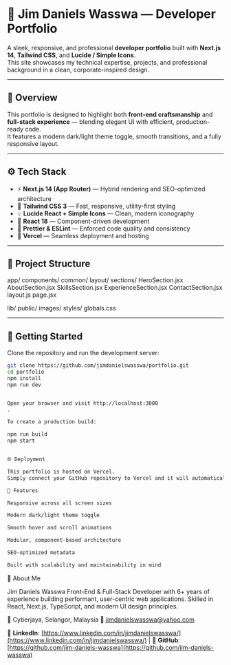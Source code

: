 # 💼 Jim Daniels Wasswa — Developer Portfolio

A sleek, responsive, and professional **developer portfolio** built with **Next.js 14**, **Tailwind CSS**, and **Lucide / Simple Icons**.  
This site showcases my technical expertise, projects, and professional background in a clean, corporate-inspired design.

---

## 🧠 Overview

This portfolio is designed to highlight both **front-end craftsmanship** and **full-stack experience** — blending elegant UI with efficient, production-ready code.  
It features a modern dark/light theme toggle, smooth transitions, and a fully responsive layout.

---

## ⚙️ Tech Stack

- ⚡ **Next.js 14 (App Router)** — Hybrid rendering and SEO-optimized architecture
- 🎨 **Tailwind CSS 3** — Fast, responsive, utility-first styling
- 💡 **Lucide React + Simple Icons** — Clean, modern iconography
- 🧩 **React 18** — Component-driven development
- 🧹 **Prettier & ESLint** — Enforced code quality and consistency
- 🚀 **Vercel** — Seamless deployment and hosting

---

## 🧭 Project Structure

app/
components/
common/
layout/
sections/
HeroSection.jsx
AboutSection.jsx
SkillsSection.jsx
ExperienceSection.jsx
ContactSection.jsx
layout.js
page.jsx

lib/
public/
images/
styles/
globals.css

---

## 🚀 Getting Started

Clone the repository and run the development server:

```bash
git clone https://github.com/jimdanielswasswa/portfolio.git
cd portfolio
npm install
npm run dev


Open your browser and visit http://localhost:3000
.

To create a production build:

npm run build
npm start


🌐 Deployment

This portfolio is hosted on Vercel.
Simply connect your GitHub repository to Vercel and it will automatically deploy with every new commit.

🧩 Features

Responsive across all screen sizes

Modern dark/light theme toggle

Smooth hover and scroll animations

Modular, component-based architecture

SEO-optimized metadata

Built with scalability and maintainability in mind
```

👤 About Me

Jim Daniels Wasswa
Front-End & Full-Stack Developer with 6+ years of experience building performant, user-centric web applications.
Skilled in React, Next.js, TypeScript, and modern UI design principles.

📍 Cyberjaya, Selangor, Malaysia
📧 jimdanielswasswa@yahoo.com

🔗 **LinkedIn**: [https://www.linkedin.com/in/jimdanielswasswa/](https://www.linkedin.com/in/jimdanielswasswa/)
| 🔗 **GitHub**: [https://github.com/jim-daniels-wasswa](https://github.com/jim-daniels-wasswa)
